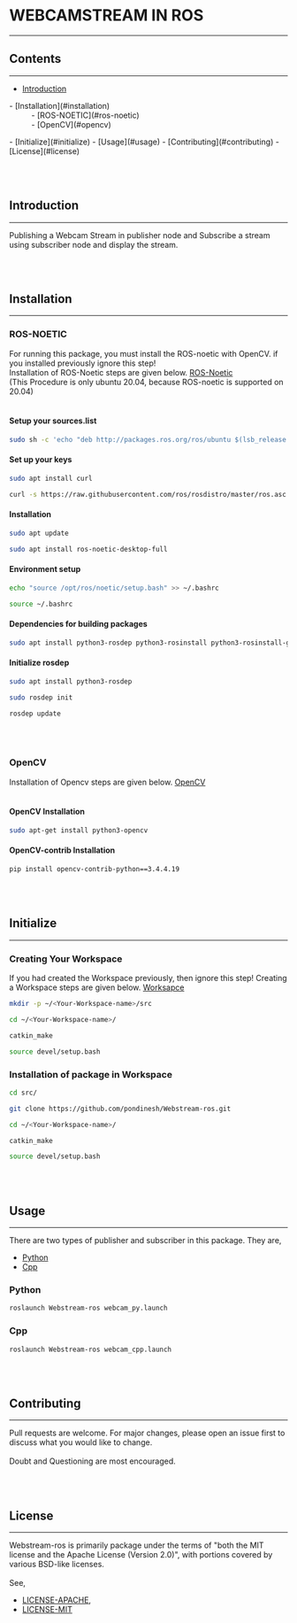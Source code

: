 # WEBCAMSTREAM IN ROS
---------------------

## Contents
-----------

- [Introduction](#introduction)
<dl>
<dt>
- [Installation](#installation)</dt>
<dd> 
- [ROS-NOETIC](#ros-noetic)</dd>
<dd>
- [OpenCV](#opencv)</dd>
</dl>
- [Initialize](#initialize)
- [Usage](#usage)
- [Contributing](#contributing)
- [License](#license)

<br><br>

## Introduction
---------------

Publishing a Webcam Stream in publisher node and Subscribe a stream using subscriber node and display the stream.

<br><br>

## Installation
---------------

### ROS-NOETIC

For running this package, you must install the ROS-noetic with OpenCV.
if you installed previously ignore this step!<br>
Installation of ROS-Noetic steps are given below. [ROS-Noetic](http://wiki.ros.org/noetic/Installation/Ubuntu/)<br>
(This Procedure is only ubuntu 20.04, because ROS-noetic is supported on 20.04)
<br><br>

#### Setup your sources.list

```bash
sudo sh -c 'echo "deb http://packages.ros.org/ros/ubuntu $(lsb_release -sc) main" > /etc/apt/sources.list.d/ros-latest.list'
```

#### Set up your keys

```bash
sudo apt install curl
```

```bash
curl -s https://raw.githubusercontent.com/ros/rosdistro/master/ros.asc | sudo apt-key add -
```

#### Installation

```bash
sudo apt update
```

```bash
sudo apt install ros-noetic-desktop-full
```

#### Environment setup

```bash
echo "source /opt/ros/noetic/setup.bash" >> ~/.bashrc
```

```bash
source ~/.bashrc
```

#### Dependencies for building packages

```bash
sudo apt install python3-rosdep python3-rosinstall python3-rosinstall-generator python3-wstool build-essential
```

#### Initialize rosdep

```bash
sudo apt install python3-rosdep
```

```bash
sudo rosdep init
```

```bash
rosdep update
```

<br><br>

### OpenCV

Installation of Opencv steps are given below. [OpenCV](https://docs.opencv.org/4.x/d2/de6/tutorial_py_setup_in_ubuntu.html)
<br><br>
#### OpenCV Installation

```bash
sudo apt-get install python3-opencv
```

#### OpenCV-contrib Installation

```bash
pip install opencv-contrib-python==3.4.4.19
```

<br><br>

## Initialize
-------------
 
### Creating Your Workspace

If you had created the Workspace previously, then ignore this step!
Creating a Workspace steps are given below. [Worksapce](http://wiki.ros.org/catkin/Tutorials/create_a_workspace)

```bash
mkdir -p ~/<Your-Workspace-name>/src
```

```bash
cd ~/<Your-Workspace-name>/
```

```bash
catkin_make
```

```bash
source devel/setup.bash
```

### Installation of package in Workspace

```bash
cd src/
```

```bash
git clone https://github.com/pondinesh/Webstream-ros.git
```

```bash
cd ~/<Your-Workspace-name>/
```

```bash
catkin_make
```

```bash
source devel/setup.bash
```

<br><br>

## Usage
--------

There are two types of publisher and subscriber in this package. They are,
- [Python](#python)<br>
- [Cpp](#cpp)

### Python

```bash
roslaunch Webstream-ros webcam_py.launch
```

### Cpp

```bash
roslaunch Webstream-ros webcam_cpp.launch
```

<br><br>
## Contributing
---------------

Pull requests are welcome. For major changes, please open an issue first to discuss what you would like to change.<br>
<br>
Doubt and Questioning are most encouraged.

<br><br>

## License
----------

Webstream-ros is primarily package under the terms of "both the MIT license and the Apache License (Version 2.0)", with portions covered by various BSD-like licenses.
<br><br>
See,
- [LICENSE-APACHE](http://www.apache.org/licenses/LICENSE-2.0),
- [LICENSE-MIT](https://choosealicense.com/licenses/mit/)
